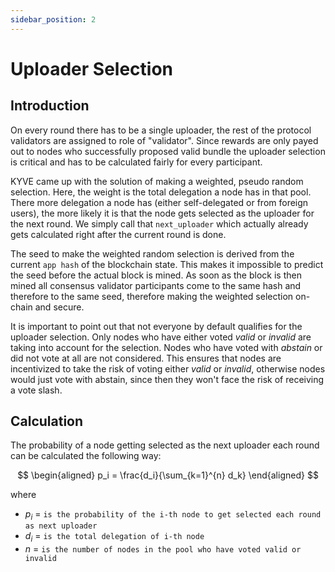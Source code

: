 ```yaml
---
sidebar_position: 2
---
```


# Uploader Selection

## Introduction

On every round there has to be a single uploader, the rest of the protocol validators are assigned to role of "validator". Since rewards are only payed out to nodes who successfully proposed valid bundle the uploader selection is critical and has to be calculated fairly for every participant.

KYVE came up with the solution of making a weighted, pseudo random selection. Here, the weight is the total delegation a node has in that pool. There more delegation a node has (either self-delegated or from foreign users), the more likely it is that the node gets selected as the uploader for the next round. We simply call that `next_uploader` which actually already gets calculated right after the current round is done.

The seed to make the weighted random selection is derived from the current `app hash` of the blockchain state. This makes it impossible to predict the seed before the actual block is mined. As soon as the block is then mined all consensus validator participants come to the same hash and therefore to the same seed, therefore making the weighted selection on-chain and secure.

It is important to point out that not everyone by default qualifies for the uploader selection. Only nodes who have either voted _valid_ or _invalid_ are taking into account for the selection. Nodes who have voted with _abstain_ or did not vote at all are not considered. This ensures that nodes are incentivized to take the risk of voting either _valid_ or _invalid_, otherwise nodes would just vote with abstain, since then they won't face the risk of receiving a vote slash.

## Calculation

The probability of a node getting selected as the next uploader each round can be calculated the following way:

$$
\begin{aligned}
p_i = \frac{d_i}{\sum_{k=1}^{n} d_k}
\end{aligned}
$$

where

- $p_i$ = `is the probability of the i-th node to get selected each round as next uploader`
- $d_i$ = `is the total delegation of i-th node`
- $n$ = `is the number of nodes in the pool who have voted valid or invalid`
